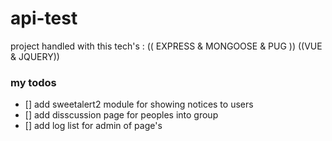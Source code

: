 # api-test

project handled with this tech's : (( EXPRESS & MONGOOSE & PUG )) ((VUE & JQUERY))


### my todos
- [] add sweetalert2 module for showing notices to users
- [] add disscussion page for peoples into group
- [] add log list for admin of page's 